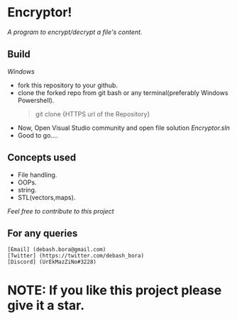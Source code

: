 # Encryptor!
*A program to encrypt/decrypt a file's content.*

## Build 
*Windows*
- fork this repository to your github.
- clone the forked repo from git bash or any terminal(preferably Windows Powershell).
    >git clone {HTTPS url of the Repository}
- Now, Open Visual Studio community and open file solution *Encryptor.sln*
- Good to go....

## Concepts used
- File handling.
- OOPs.
- string.
- STL(vectors,maps).

*Feel free to contribute to this project*

## For any queries
    [Email] (debash.bora@gmail.com)
    [Twitter] (https://twitter.com/debash_bora)
    [Discord] (UrEkMazZiNo#3228)
    
# NOTE: If you like this project please give it a star.
